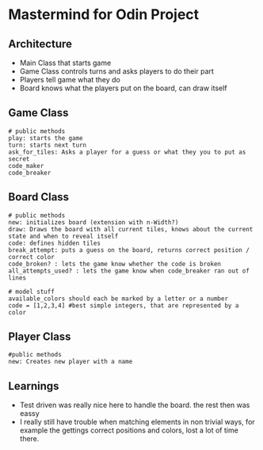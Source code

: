 # Mastermind for Odin Project

## Architecture

* Main Class that starts game
* Game Class controls turns and asks players to do their part
* Players tell game what they do
* Board knows what the players put on the board, can draw itself

## Game Class

    # public methods
    play: starts the game
    turn: starts next turn
    ask_for_tiles: Asks a player for a guess or what they you to put as secret
    code_maker
    code_breaker

## Board Class

    # public methods
    new: initializes board (extension with n-Width?)
    draw: Draws the board with all current tiles, knows about the current state and when to reveal itself
    code: defines hidden tiles
    break_attempt: puts a guess on the board, returns correct position / correct color
    code_broken? : lets the game know whether the code is broken
    all_attempts_used? : lets the game know when code_breaker ran out of lines

    # model stuff
    available_colors should each be marked by a letter or a number
    code = [1,2,3,4] #best simple integers, that are represented by a color


## Player Class

    #public methods
    new: Creates new player with a name


## Learnings

* Test driven was really nice here to handle the board. the rest then was eassy
* I really still have trouble when matching elements in non trivial ways, for example the gettings correct positions and colors, lost a lot of time there.